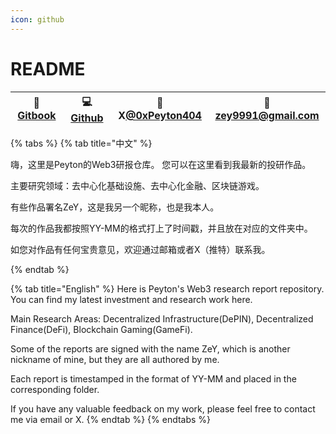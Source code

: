 ```yaml
---
icon: github
---
```


# README


| 📖 [Gitbook](https://peyton404.gitbook.io/research_reports/) | 💻 [Github](https://github.com/zey9991/research\_report) | 🔮 X[@0xPeyton404](https://x.com/0xPeyton404) | 📧[zey9991@gmail.com](zey9991@gmail.com) |
| :---------------------------------------------------------: | :-----------------------------------------------------: | :------------------------------------------: | :-------------------------------------: |

{% tabs %}
{% tab title="中文" %}

嗨，这里是Peyton的Web3研报仓库。 您可以在这里看到我最新的投研作品。

主要研究领域：去中心化基础设施、去中心化金融、区块链游戏。

有些作品署名ZeY，这是我另一个昵称，也是我本人。

每次的作品我都按照YY-MM的格式打上了时间戳，并且放在对应的文件夹中。

如您对作品有任何宝贵意见，欢迎通过邮箱或者X（推特）联系我。

{% endtab %}

{% tab title="English" %}
Here is Peyton's Web3 research report repository. You can find my latest investment and research work here. 

Main Research Areas: Decentralized Infrastructure(DePIN), Decentralized Finance(DeFi), Blockchain Gaming(GameFi).

Some of the reports are signed with the name ZeY, which is another nickname of mine, but they are all authored by me. 

Each report is timestamped in the format of YY-MM and placed in the corresponding folder.

If you have any valuable feedback on my work, please feel free to contact me via email or X.
{% endtab %}
{% endtabs %}

